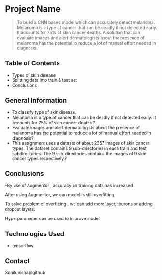 # Project Name
> To build a CNN based model which can accurately detect melanoma. Melanoma is a type of cancer that can be deadly if not detected early. It accounts for 75% of skin cancer deaths. A solution that can evaluate images and alert dermatologists about the presence of melanoma has the potential to reduce a lot of manual effort needed in diagnosis.


## Table of Contents
* Types of skin disease
* Splitting data into train & test set
* Conclusions

## General Information
- To classify type of skin disease.
- Melanoma is a type of cancer that can be deadly if not detected early. It accounts for 75% of skin cancer deaths.?
- Evaluate images and alert dermatologists about the presence of melanoma has the potential to reduce a lot of manual effort needed in diagnosis?
- This assignment uses a dataset of about 2357 images of skin cancer types. The dataset contains 9 sub-directories in each train and test subdirectories. The 9 sub-directories contains the images of 9 skin cancer types respectively.?

<!-- You don't have to answer all the questions - just the ones relevant to your project. -->

## Conclusions
-By use of Augmentor , accuracy on training data has increased.

After using Augmentor, we can model is still overfitting

To solve problem of overfitting , we can add more layer,neurons or adding dropout layers.

Hyperparameter can be used to improve model

<!-- You don't have to answer all the questions - just the ones relevant to your project. -->


## Technologies Used
- tensorflow


<!-- As the libraries versions keep on changing, it is recommended to mention the version of library used in this project -->




## Contact
Sonitunisha@github

